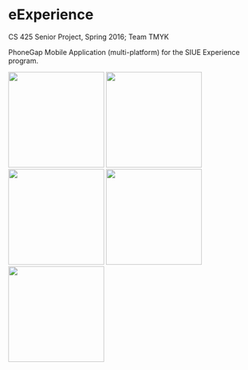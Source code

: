 # eExperience
CS 425 Senior Project, Spring 2016; Team TMYK

PhoneGap Mobile Application (multi-platform) for the SIUE Experience program.

<img src="/../master/img/1.png" width="192">
<img src="/../master/img/2.png" width="192">
<img src="/../master/img/3.png" width="192">
<img src="/../master/img/4.png" width="192">
<img src="/../master/img/5.png" width="192">
